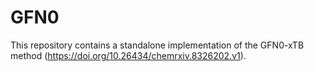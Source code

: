 
# GFN0

This repository contains a standalone implementation of
the GFN0-xTB method (<https://doi.org/10.26434/chemrxiv.8326202.v1>).
